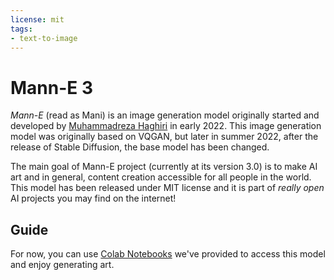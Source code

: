 ```yaml
---
license: mit
tags:
- text-to-image
---
```

# Mann-E 3

_Mann-E_ (read as Mani) is an image generation model originally started and developed by [Muhammadreza Haghiri](https://haghiri75.com/en) in early 2022. This image generation model was originally based on VQGAN, but later in summer 2022, after the release of Stable Diffusion, the base model has been changed.

The main goal of Mann-E project (currently at its version 3.0) is to make AI art and in general, content creation accessible for all people in the world. This model has been released under MIT license and it is part of _really open_ AI projects you may find on the internet!

## Guide

For now, you can use [Colab Notebooks](https://github.com/prp-e/mann-e) we've provided to access this model and enjoy generating art. 